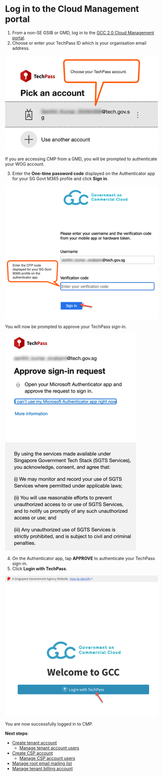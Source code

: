 # Log in to the Cloud Management portal

1. From a non-SE GSIB or GMD, log in to the [GCC 2.0 Cloud Management portal](https://cmp.gcc.gov.sg).
2. Choose or enter your TechPass ID which is your organisation email address.

<kbd>![log-in-to-cmp](images/choose-techpass-account-test.png)</kbd>

If you are accessing CMP from a GMD, you will be prompted to authenticate your WOG account.

3. Enter the **One-time password code** displayed on the Authenticator app for your SG Govt M365 profile and click **Sign in**.

<kbd>![log-in-to-cmp](images/otp-wog-account-2.png)</kbd>

You will now be prompted to approve your TechPass sign-in.

<kbd>![log-in-to-cmp](images/approve-wog-sign-in.png)</kbd>

4. On the Authenticator app, tap **APPROVE** to authenticate your TechPass sign-in.
5. Click **Login with TechPass**.

<kbd>![log-in-to-cmp](images/gcc-2.0-cmp-log-in.png)</kbd>

You are now successfully logged in to CMP.

**Next steps**:

- [Create tenant account](create-tenant-account)
  - [Manage tenant account users](manage-additional-tenant-account-users)
- [Create CSP account](create-csp-account)
  - [Manage CSP account users](manage-csp-account-users)
- [Manage root email mailing list](manage-root-email-mailing-list)
- [Manage tenant billing account](manage-tenant-billing-account)
